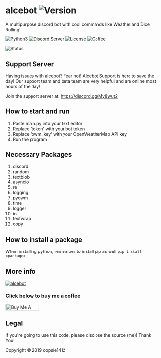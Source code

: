 # alcebot ![Version](https://img.shields.io/badge/version-1.1.3-blue?logo=verizon)
A multipurpose discord bot with cool commands like Weather and Dice Rolling!

[![Python3](https://img.shields.io/badge/python-3.7-blue?logo=python)](https://github.com/oopsie1412/alcebot)
[![Discord Server](https://img.shields.io/badge/Support-Discord%20Server-blue?logo=discord)](https://discord.gg/My8wut2)
[![License](https://img.shields.io/badge/license-Mozilla-blue?logo=mozilla)](https://github.com/oopsie1412/alcebot/blob/master/LICENSE)
[![Coffee](https://img.shields.io/badge/support-buy%20me%20a%20coffee!-orange?logo=buymeacoffee)](https://www.buymeacoffee.com/alce)

![Status](https://img.shields.io/badge/status-online-brightgreen.svg)

## Support Server
Having issues with alcebot? Fear not! Alcebot Support is here to save the day! Our support team and beta team are very helpful and are online most hours of the day! 

Join the support server at: https://discord.gg/My8wut2

## How to start and run
1. Paste main.py into your text editor
2. Replace 'token' with your bot token
3. Replace 'owm_key' with your OpenWeatherMap API key
4. Run the program

## Necessary Packages
1. discord
2. random
3. textblob
4. asyncio
5. re
6. logging
7. pyowm
8. time
9. logger
10. io
11. textwrap
12. copy

## How to install a package
When installing python, remember to install pip as well
```pip install <package>```

## More info

<a href="https://top.gg/bot/480451439181955093" >
  <img src="https://top.gg/api/widget/480451439181955093.svg" alt="alcebot" />
</a>

### Click below to buy me a coffee

<a href="https://www.buymeacoffee.com/alce" target="_blank"><img src="https://cdn.buymeacoffee.com/buttons/default-orange.png" alt="Buy Me A Coffee" style="height: 21px !important;width: 109px !important;" ></a>

## Legal
If you're going to use this code, please disclose the source (me)! Thank You!

Copyright © 2019 oopsie1412

